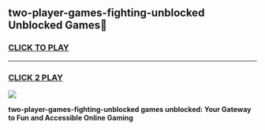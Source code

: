 
## two-player-games-fighting-unblocked Unblocked Games👋
<h3>
<a href="https://news.freeplayer.one?title=two-player-games-fighting-unblocked&ref=16F">CLICK TO PLAY</a></h3>
<hr>

<h3>
<a href="https://news.freeplayer.one?title=two-player-games-fighting-unblocked&ref=16F">CLICK 2 PLAY</a>
  
</h3>

<a href="https://news.freeplayer.one?title=two-player-games-fighting-unblocked&ref=16F/"><img src="https://clearcache.store/games.png"></a>


**two-player-games-fighting-unblocked games unblocked: Your Gateway to Fun and Accessible Online Gaming**

